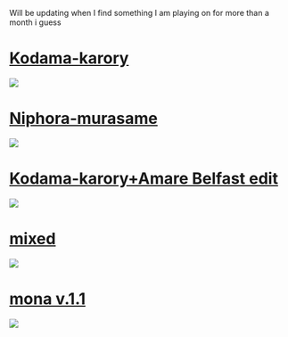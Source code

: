 Will be updating when I find something I am playing on for more than a month i guess
# [Kodama-karory](https://belfast.s-ul.eu/1pagMXMh)
![](https://osu.ppy.sh/ss/15411412/c9f7)

# [Niphora-murasame](https://belfast.s-ul.eu/Doc4lKLF)
![](https://osu.ppy.sh/ss/15411437/ecac)

# [Kodama-karory+Amare Belfast edit](https://belfast.s-ul.eu/p5fpP6GS)
![](https://osu.ppy.sh/ss/15411395/b0ae)

# [mixed](https://belfast.s-ul.eu/uZrFyb7E)
![](https://osu.ppy.sh/ss/15411395/b0ae)

# [mona v.1.1](https://belfast.s-ul.eu/Lw1AC3y5)
![](https://osu.ppy.sh/ss/15797888/4e48)
